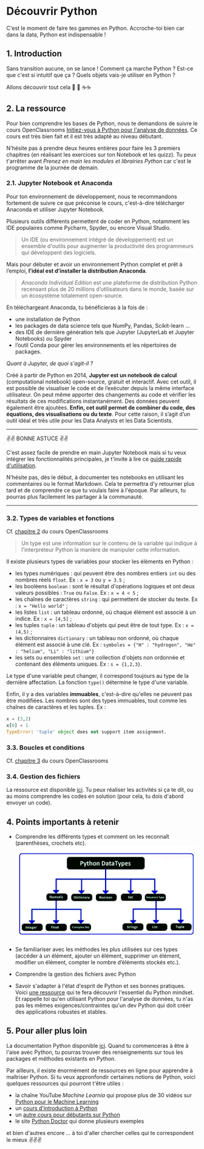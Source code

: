 # Découvrir Python

C'est le moment de faire tes gammes en Python. Accroche-toi bien car dans la data, Python est indispensable !

## 1. Introduction
Sans transition aucune, on se lance ! Comment ça marche Python ? Est-ce que c'est si intuitif que ça ? Quels objets vais-je utiliser en Python ? 

Allons découvrir tout cela 🐣 🐣 ☕️☕️  

## 2. La ressource
Pour bien comprendre les bases de Python, nous te demandons de suivre le cours OpenClassrooms [Initiez-vous à Python pour l'analyse de données](https://openclassrooms.com/fr/courses/6204541-initiez-vous-a-python-pour-lanalyse-de-donnees).
Ce cours est très bien fait et il est très adapté au niveau débutant.

N'hésite pas à prendre deux heures entières pour faire les 3 premiers chapitres (en réalisant les exercices sur ton Notebook et les quizz). Tu peux t'arrêter avant *Prenez en main les modules et librairies Python* car c'est le programme de la journée de demain.

### 2.1. Jupyter Notebook et Anaconda
Pour ton environnement de développement, nous te recommandons fortement de suivre ce que préconise le cours, c'est-à-dire télécharger Anaconda et utiliser Jupyter Notebook.

Plusieurs outils différents permettent de coder en Python, notamment les IDE populaires comme Pycharm, Spyder, ou encore Visual Studio.
>Un IDE (ou environnement intégré de développement) est un ensemble d'outils pour augmenter la productivité des programmeurs qui développent des logiciels.

Mais pour débuter et avoir un environnement Python complet et prêt à l’emploi, **l’idéal est d’installer la distribution Anaconda**. 

>*Anaconda Individual Edition* est une plateforme de distribution Python recensant plus de 20 millions d’utilisateurs dans le monde, basée sur un écosystème totalement open-source.

En téléchargeant Anaconda, tu bénéficieras à la fois de : 
- une installation de Python
- les packages de data science tels que NumPy, Pandas, Scikit-learn …
- des IDE de dernière génération tels que Jupyter (JupyterLab et Jupyter Notebooks) ou Spyder
- l’outil Conda pour gérer les environnements et les répertoires de packages.

*Quant à Jupyter, de quoi s'agit-il ?*

Créé à partir de Python en 2014, **Jupyter est un notebook de calcul** (computational notebook) open-source, gratuit et interactif. 
Avec cet outil, il est possible de visualiser le code et de l’exécuter depuis la même interface utilisateur. On peut même apporter des changements au code et vérifier les résultats de ces modifications instantanément. Des données peuvent également être ajoutées.
**Enfin, cet outil permet de combiner  du code, des équations, des visualisations ou du texte**. Pour cette raison, il s’agit d’un outil idéal et très utile pour les Data Analysts et les Data Scientists.

___

✌️✌️ BONNE ASTUCE ✌️✌️

C'est assez facile de prendre en main Jupyter Notebook mais si tu veux intégrer les fonctionnalités principales, je t'invite à lire ce [guide rapide d'utilisation](https://pyspc.readthedocs.io/fr/latest/03-guide/).

N'hésite pas, dès le début, à documenter tes notebooks en utilisant les commentaires ou le format Markdown. Cela te permettra d'y retourner plus tard et de comprendre ce que tu voulais faire à l'époque. Par ailleurs, tu pourras plus facilement les partager à la communauté.

___


### 3.2. Types de variables et fonctions
Cf. [chapitre 2](https://openclassrooms.com/fr/courses/6204541-initiez-vous-a-python-pour-lanalyse-de-donnees/6212661-declarez-une-variable) du cours OpenClassrooms

>Un type est une information sur le contenu de la variable qui indique à l'interpréteur Python la manière de manipuler cette information. 

Il existe plusieurs types de variables pour stocker les éléments en Python : 
- les types numériques : qui peuvent être des nombres entiers `int` ou des nombres réels `float`. Ex : `x = 3` ou `y = 3.5` ;
- les booléens `boolean` : sont le résultat d'opérations logiques et ont deux valeurs possibles : `True` ou `False`. Ex : `x = 4 < 5` ;
- les chaînes de caractères `string` : qui permettent de stocker du texte. Ex : `x = "Hello world"` ;
- les listes `list` : un tableau ordonné, où chaque élément est associé à un indice. Ex : `x = [4,5]` ;
- les tuples `tuple` : un tableau d'objets qui peut être de tout type. Ex : `x = (4,5)` ;
- les dictionnaires `dictionary` : un tableau non ordonné, où chaque élément est associé à une clé. Ex : `symboles = {"H" : "hydrogen", "He" : "helium", "Li" : "lithium"}`
- les sets ou ensembles `set` : une collection d'objets non ordonnée et contenant des éléments uniques. Ex : `s = {1,2,3}`.

Le type d'une variable peut changer, il correspond toujours au type de la dernière affectation.
La fonction `type()` détermine le type d'une variable.

Enfin, il y a des variables **immuables**, c'est-à-dire qu'elles ne peuvent pas être modifiées. Les nombres sont des types immuables, tout comme les chaînes de caractères et les tuples.
Ex : 
  ```python
  x = (3,2)
  x[0] = 1
  TypeError: 'tuple' object does not support item assignment.
  ```


### 3.3. Boucles et conditions
Cf. [chapitre 3](https://openclassrooms.com/fr/courses/6204541-initiez-vous-a-python-pour-lanalyse-de-donnees/6248156-controlez-votre-code-grace-aux-structures-conditionnelles) du cours OpenClassrooms

### 3.4. Gestion des fichiers
La ressource est disponible [ici](https://python.antoinepernot.fr/cours.php?course=chap5). Tu peux réaliser les activités si ça te dit, ou au moins comprendre les codes en solution (pour cela, tu dois d'abord envoyer un code).


## 4. Points importants à retenir
- Comprendre les différents types et comment on les reconnaît (parenthèses, crochets etc).
![Les types sous Python](https://github.com/TheHackingProject/data-analyst/blob/master/week_01/day_01/Capture%20d%E2%80%99e%CC%81cran%20(58).png)

- Se familiariser avec les méthodes les plus utilisées sur ces types (accéder à un élément, ajouter un élément, supprimer un élément, modifier un élément, compter le nombre d’éléments stockés etc.).

- Comprendre la gestion des fichiers avec Python

- Savoir s'adapter à l'état d'esprit de Python et ses bonnes pratiques. Voici [une ressource](https://python.sdv.univ-paris-diderot.fr/15_bonnes_pratiques/) qui te fera découvrir l'essentiel du Python mindset. Et rappelle toi qu'en utilisant Python pour l'analyse de données, tu n'as pas les mêmes exigences/contraintes qu'un dev Python qui doit créer des applications robustes et stables.

## 5. Pour aller plus loin
La documentation Python disponible [ici](https://docs.python.org/3/). Quand tu commenceras à être à l'aise avec Python, tu pourras trouver des renseignements sur tous les packages et méthodes existants en Python.

Par ailleurs, il existe énormément de ressources en ligne pour apprendre à maîtriser Python. Si tu veux appronfondir certaines notions de Python, voici quelques ressources qui pourront t'être utiles : 
- la chaîne YouTube *Machine Learnia* qui propose plus de 30 vidéos sur [Python pour le Machine Learning](https://www.youtube.com/watch?v=82KLS2C_gNQ&list=PLO_fdPEVlfKqMDNmCFzQISI2H_nJcEDJq)
- un [cours d'introduction à Python](https://courspython.com/)
- un [autre cours pour débutants sur Python](https://python.antoinepernot.fr/index.php)
- le site [Python Doctor](https://python.doctor/) qui donne plusieurs exemples

et bien d'autres encore ... à toi d'aller chercher celles qui te correspondent le mieux ✌️✌️✌️
